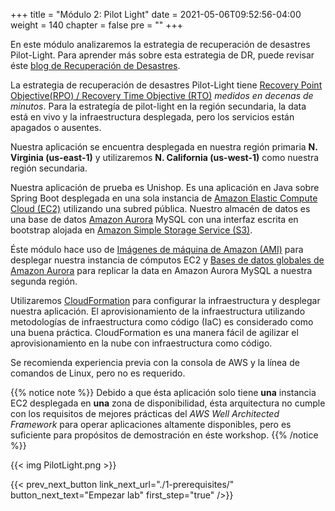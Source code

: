 +++
title = "Módulo 2: Pilot Light"
date = 2021-05-06T09:52:56-04:00
weight = 140
chapter = false
pre = ""
+++


En este módulo analizaremos la estrategia de recuperación de desastres Pilot-Light. Para aprender más sobre esta estrategia de DR, puede revisar éste [blog de Recuperación de Desastres](https://aws.amazon.com/blogs/architecture/disaster-recovery-dr-architecture-on-aws-part-iii-pilot-light-and-warm-standby/).

La estrategia de recuperación de desastres Pilot-Light tiene [Recovery Point Objective(RPO) / Recovery Time Objective (RTO)](https://docs.aws.amazon.com/wellarchitected/latest/reliability-pillar/disaster-recovery-dr-objectives.html) _medidos en decenas de minutos_. Para la estrategía de pilot-light en la región secundaria, la data está en vivo y la infraestructura desplegada, pero los servicios están apagados o ausentes.

Nuestra aplicación se encuentra desplegada en nuestra región primaria **N. Virginia (us-east-1)** y utilizaremos **N. California (us-west-1)** como nuestra región secundaria.

Nuestra aplicación de prueba es Unishop. Es una aplicación en Java sobre Spring Boot desplegada en una sola instancia de [Amazon Elastic Compute Cloud (EC2)](https://aws.amazon.com/es/ec2/) utilizando una subred pública. Nuestro almacén de datos es una base de datos [Amazon Aurora](https://aws.amazon.com/es/rds/aurora/) MySQL con una interfaz escrita en bootstrap alojada en [Amazon Simple Storage Service (S3)](https://aws.amazon.com/pm/serv-s3).

Éste módulo hace uso de [Imágenes de máquina de Amazon (AMI)](https://docs.aws.amazon.com/es_es/AWSEC2/latest/UserGuide/AMIs.html) para desplegar nuestra instancia de cómputos EC2 y [Bases de datos globales de Amazon Aurora](https://aws.amazon.com/es/rds/aurora/global-database/) para replicar la data en Amazon Aurora MySQL a nuestra segunda región.

Utilizaremos [CloudFormation](https://aws.amazon.com/es/cloudformation/) para configurar la infraestructura y desplegar nuestra aplicación. El aprovisionamiento de la infraestructura utilizando metodologías de infraestructura como código (IaC) es considerado como una buena práctica. CloudFormation es una manera fácil de agilizar el aprovisionamiento en la nube con infraestructura como código.

Se recomienda experiencia previa con la consola de AWS y la línea de comandos de Linux, pero no es requerido.

{{% notice note %}}
Debido a que ésta aplicación solo tiene **una** instancia EC2 desplegada en **una** zona de disponibilidad, ésta arquitectura no cumple con los requisitos de mejores prácticas del _AWS Well Architected Framework_ para operar aplicaciones altamente disponibles, pero es suficiente para propósitos de demostración en éste workshop.
{{% /notice %}}

{{< img PilotLight.png >}}

{{< prev_next_button link_next_url="./1-prerequisites/" button_next_text="Empezar lab" first_step="true" />}}
